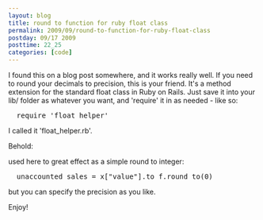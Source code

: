 ```yaml
---
layout: blog
title: round to function for ruby float class
permalink: 2009/09/round-to-function-for-ruby-float-class
postday: 09/17 2009
posttime: 22_25
categories: [code]
---
```


<p>I found this on a blog post somewhere, and it works really well. If you need to round your decimals to precision, this is your friend. It&#039;s a method extension for the standard float class in Ruby on Rails. Just save it into your lib/ folder as whatever you want, and &#039;require&#039; it in as needed - like so:</p>
<pre>
  require &#039;float_helper&#039;
</pre><p>
I called it &#039;float_helper.rb&#039;.</p>
<p>Behold:</p>
<script src="https://gist.github.com/860803.js?file=float_helper.rb"></script><p>
used here to great effect as a simple round to integer:</p>
<pre>
  unaccounted_sales = x["value"].to_f.round_to(0)
</pre><p>
but you can specify the precision as you like.</p>
<p>Enjoy!</p>
